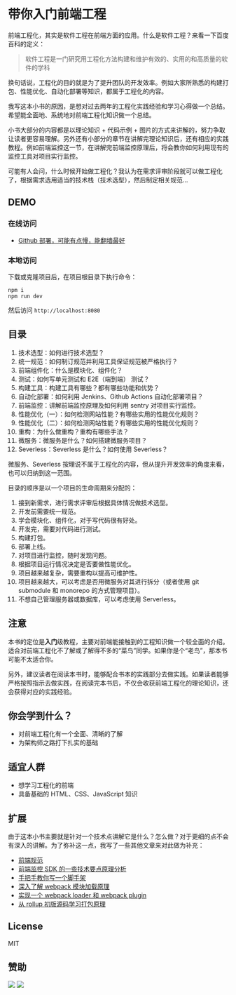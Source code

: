 # 带你入门前端工程
前端工程化，其实是软件工程在前端方面的应用。什么是软件工程？来看一下百度百科的定义：
>软件工程是一门研究用工程化方法构建和维护有效的、实用的和高质量的软件的学科

换句话说，工程化的目的就是为了提升团队的开发效率。例如大家所熟悉的构建打包、性能优化、自动化部署等知识，都属于工程化的内容。

我写这本小书的原因，是想对过去两年的工程化实践经验和学习心得做一个总结。希望能全面地、系统地对前端工程化知识做一个总结。

小书大部分的内容都是以理论知识 + 代码示例 + 图片的方式来讲解的，努力争取让读者更容易理解。另外还有小部分的章节在讲解完理论知识后，还有相应的实践教程。例如前端监控这一节，在讲解完前端监控原理后，将会教你如何利用现有的监控工具对项目实行监控。

可能有人会问，什么时候开始做工程化？我认为在需求评审阶段就可以做工程化了，根据需求选用适当的技术栈（技术选型），然后制定相关规范...
## DEMO
### 在线访问
* [Github 部署，可能有点慢，能翻墙最好](https://woai3c.github.io/introduction-to-front-end-engineering/)

### 本地访问
下载或克隆项目后，在项目根目录下执行命令：
```
npm i
npm run dev
```
然后访问 `http://localhost:8080`
## 目录
1. 技术选型：如何进行技术选型？
2. 统一规范：如何制订规范并利用工具保证规范被严格执行？
3. 前端组件化：什么是模块化、组件化？
4. 测试：如何写单元测试和 E2E（端到端） 测试？
5. 构建工具：构建工具有哪些？都有哪些功能和优势？
6. 自动化部署：如何利用 Jenkins、Github Actions 自动化部署项目？
7. 前端监控：讲解前端监控原理及如何利用 sentry 对项目实行监控。
8. 性能优化（一）：如何检测网站性能？有哪些实用的性能优化规则？
9. 性能优化（二）：如何检测网站性能？有哪些实用的性能优化规则？
10. 重构：为什么做重构？重构有哪些手法？
11. 微服务：微服务是什么？如何搭建微服务项目？
12. Severless：Severless 是什么？如何使用 Severless？

微服务、Severless 按理说不属于工程化的内容，但从提升开发效率的角度来看，也可以归纳到这一范围。

目录的顺序是以一个项目的生命周期来分配的：
1. 接到新需求，进行需求评审后根据具体情况做技术选型。
2. 开发前需要统一规范。
3. 学会模块化、组件化，对于写代码很有好处。
4. 开发完，需要对代码进行测试。
5. 构建打包。
6. 部署上线。
7. 对项目进行监控，随时发现问题。
8. 根据项目运行情况决定是否要做性能优化。
9. 项目越来越复杂，需要重构以提高可维护性。
10. 项目越来越大，可以考虑是否用微服务对其进行拆分（或者使用 git submodule 和 monorepo 的方式管理项目）。
11. 不想自己管理服务器或数据库，可以考虑使用 Serverless。

## 注意
本书的定位是**入门**级教程，主要对前端能接触到的工程知识做一个较全面的介绍。适合对前端工程化不了解或了解得不多的“菜鸟”同学。如果你是个“老鸟”，那本书可能不太适合你。

另外，建议读者在阅读本书时，能够配合书本的实践部分去做实践。如果读者能够严格按照指示去做实践，在阅读完本书后，不仅会收获前端工程化的理论知识，还会获得对应的实践经验。

## 你会学到什么？
* 对前端工程化有一个全面、清晰的了解
* 为架构师之路打下扎实的基础

## 适宜人群
* 想学习工程化的前端
* 具备基础的 HTML、CSS、JavaScript 知识

## 扩展
由于这本小书主要就是针对一个技术点讲解它是什么？怎么做？对于更细的点不会有深入的讲解。为了弥补这一点，我写了一些其他文章来对此做为补充：
* [前端规范](https://woai3c.github.io/front-end-specification/)
* [前端监控 SDK 的一些技术要点原理分析](https://github.com/woai3c/Front-end-articles/issues/26)
* [手把手教你写一个脚手架](https://github.com/woai3c/Front-end-articles/issues/22)
* [深入了解 webpack 模块加载原理](https://github.com/woai3c/Front-end-articles/issues/7)
* [实现一个 webpack loader 和 webpack plugin](https://github.com/woai3c/Front-end-articles/issues/6)
* [从 rollup 初版源码学习打包原理](https://github.com/woai3c/Front-end-articles/issues/5)

## License
MIT

## 赞助
![](https://github.com/woai3c/nand2tetris/blob/master/img/wx.jpg)
![](https://github.com/woai3c/nand2tetris/blob/master/img/zfb.jpg)
